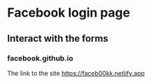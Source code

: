 # Facebook login page

## Interact with the forms

### facebook.github.io
The link to the site https://faceb00kk.netlify.app
